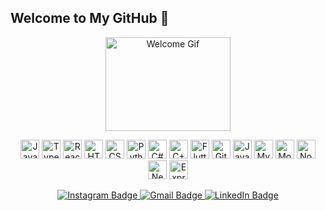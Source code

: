 <h2 align="left">Welcome to My GitHub 👋</h2>
<p align="center">
  <img src="https://media2.giphy.com/media/v1.Y2lkPTc5MGI3NjExNm0xOWU5dzNncGlvY3h6N3d3b3VwcXg4bXY2dWEya3cxd3cwd3A0eSZlcD12MV9pbnRlcm5hbF9naWZfYnlfaWQmY3Q9Zw/xT0Gqn9yuw8hnPGn5K/giphy.gif](https://www.google.com/url?sa=i&url=https%3A%2F%2Fgithub.com%2Frudrabarad%2FGifs&psig=AOvVaw2tX3R65RH6tSORpAS7cT_z&ust=1723404912479000&source=images&cd=vfe&opi=89978449&ved=0CBAQjRxqFwoTCKjJ2t-V64cDFQAAAAAdAAAAABAE" alt="Welcome Gif" height="150" width="200"/>
  
</p>
<p align="center">
  <img src="https://cdn.jsdelivr.net/gh/devicons/devicon/icons/javascript/javascript-original.svg" height="30" alt="JavaScript Logo" />
  <img src="https://cdn.jsdelivr.net/gh/devicons/devicon/icons/typescript/typescript-original.svg" height="30" alt="TypeScript Logo" />
  <img src="https://cdn.jsdelivr.net/gh/devicons/devicon/icons/react/react-original.svg" height="30" alt="React Logo" />
  <img src="https://cdn.jsdelivr.net/gh/devicons/devicon/icons/html5/html5-original.svg" height="30" alt="HTML5 Logo" />
  <img src="https://cdn.jsdelivr.net/gh/devicons/devicon/icons/css3/css3-original.svg" height="30" alt="CSS3 Logo" />
  <img src="https://cdn.jsdelivr.net/gh/devicons/devicon/icons/python/python-original.svg" height="30" alt="Python Logo" />
  <img src="https://cdn.jsdelivr.net/gh/devicons/devicon/icons/csharp/csharp-original.svg" height="30" alt="C# Logo" />
  <img src="https://cdn.jsdelivr.net/gh/devicons/devicon/icons/cplusplus/cplusplus-original.svg" height="30" alt="C++ Logo" />
  <img src="https://cdn.jsdelivr.net/gh/devicons/devicon/icons/flutter/flutter-original.svg" height="30" alt="Flutter Logo" />
  <img src="https://cdn.jsdelivr.net/gh/devicons/devicon/icons/github/github-original.svg" height="30" alt="GitHub Logo" />
  <img src="https://cdn.jsdelivr.net/gh/devicons/devicon/icons/java/java-original.svg" height="30" alt="Java Logo" />
  <img src="https://cdn.jsdelivr.net/gh/devicons/devicon/icons/mysql/mysql-original.svg" height="30" alt="MySQL Logo" />
  <img src="https://cdn.jsdelivr.net/gh/devicons/devicon/icons/mongodb/mongodb-original.svg" height="30" alt="MongoDB Logo" />
  <img src="https://cdn.jsdelivr.net/gh/devicons/devicon/icons/nodejs/nodejs-original.svg" height="30" alt="Node.js Logo" />
  <img src="https://cdn.jsdelivr.net/gh/devicons/devicon/icons/nextjs/nextjs-original.svg" height="30" alt="Next.js Logo" />
  <img src="https://cdn.jsdelivr.net/gh/devicons/devicon/icons/express/express-original.svg" height="30" alt="Express.js Logo" />
</p>
<p align="center">
  <a href="https://www.instagram.com/KalabAmssalu" target="_blank">
    <img src="https://img.shields.io/static/v1?message=Instagram&logo=instagram&label=&color=E4405F&logoColor=white&style=for-the-badge" alt="Instagram Badge" />
  </a>
  <a href="mailto:kalishdesandy@gmail.com" target="_blank">
    <img src="https://img.shields.io/static/v1?message=Gmail&logo=gmail&label=&color=D14836&logoColor=white&style=for-the-badge" alt="Gmail Badge" />
  </a>
  <a href="https://www.linkedin.com/in/kalab-amssalu-b26621226/" target="_blank">
    <img src="https://img.shields.io/static/v1?message=LinkedIn&logo=linkedin&label=&color=0077B5&logoColor=white&style=for-the-badge" alt="LinkedIn Badge" />
  </a>
</p>
